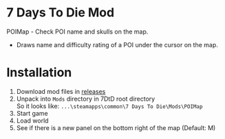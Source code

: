 # 7 Days To Die Mod

POIMap - Check POI name and skulls on the map.

- Draws name and difficulty rating of a POI under the cursor on the map.

# Installation

1. Download mod files in [releases](https://github.com/Tea-Cup/7dtd_POIMap/releases/latest)
2. Unpack into `Mods` directory in 7DtD root directory  
   So it looks like: `...\steamapps\common\7 Days To Die\Mods\POIMap`
3. Start game
4. Load world
5. See if there is a new panel on the bottom right of the map (Default: M)
